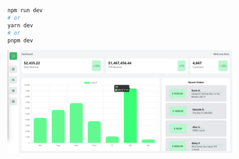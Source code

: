 ```bash
npm run dev
# or
yarn dev
# or
pnpm dev
```

![1682977679995](image/README/1682977679995.png)
